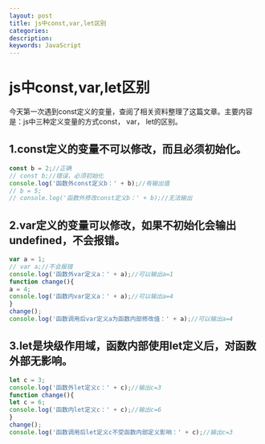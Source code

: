 ```yaml
---
layout: post
title: js中const,var,let区别
categories: 
description: 
keywords: JavaScript
---
```


# js中const,var,let区别
今天第一次遇到const定义的变量，查阅了相关资料整理了这篇文章。主要内容是：js中三种定义变量的方式const， var， let的区别。
## 1.const定义的变量不可以修改，而且必须初始化。
```javascript
const b = 2;//正确
// const b;//错误，必须初始化 
console.log('函数外const定义b：' + b);//有输出值
// b = 5;
// console.log('函数外修改const定义b：' + b);//无法输出 
```
## 2.var定义的变量可以修改，如果不初始化会输出undefined，不会报错。
```javascript
var a = 1;
// var a;//不会报错
console.log('函数外var定义a：' + a);//可以输出a=1
function change(){
a = 4;
console.log('函数内var定义a：' + a);//可以输出a=4
} 
change();
console.log('函数调用后var定义a为函数内部修改值：' + a);//可以输出a=4
```
## 3.let是块级作用域，函数内部使用let定义后，对函数外部无影响。
```javascript
let c = 3;
console.log('函数外let定义c：' + c);//输出c=3
function change(){
let c = 6;
console.log('函数内let定义c：' + c);//输出c=6
} 
change();
console.log('函数调用后let定义c不受函数内部定义影响：' + c);//输出c=3
```



